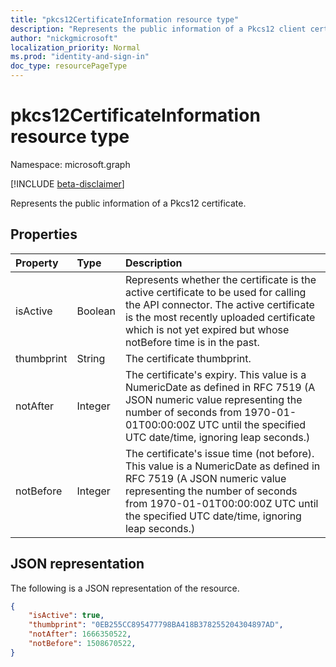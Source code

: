```yaml
---
title: "pkcs12CertificateInformation resource type"
description: "Represents the public information of a Pkcs12 client certificate."
author: "nickgmicrosoft"
localization_priority: Normal
ms.prod: "identity-and-sign-in"
doc_type: resourcePageType
---
```


# pkcs12CertificateInformation resource type

Namespace: microsoft.graph

[!INCLUDE [beta-disclaimer](../../includes/beta-disclaimer.md)]

Represents the public information of a Pkcs12 certificate.

## Properties

|Property|Type|Description|
|:---|:---|:---|
|isActive|Boolean|  Represents whether the certificate is the active certificate to be used for calling the API connector. The active certificate is the most recently uploaded certificate which is not yet expired but whose notBefore time is in the past.|
|thumbprint|String| The certificate thumbprint. |
|notAfter|Integer| The certificate's expiry. This value is a NumericDate as defined in RFC 7519 (A JSON numeric value representing the number of seconds from 1970-01-01T00:00:00Z UTC until the specified UTC date/time, ignoring leap seconds.)|
|notBefore|Integer| The certificate's issue time (not before). This value is a NumericDate as defined in RFC 7519 (A JSON numeric value representing the number of seconds from 1970-01-01T00:00:00Z UTC until the specified UTC date/time, ignoring leap seconds.)|

## JSON representation

The following is a JSON representation of the resource.
<!-- {
  "blockType": "resource",
  "@odata.type": "microsoft.graph.pkcs12CertificateInformation"
}
-->

``` json
{
    "isActive": true,
    "thumbprint": "0EB255CC895477798BA418B378255204304897AD",
    "notAfter": 1666350522,
    "notBefore": 1508670522,
}
```
